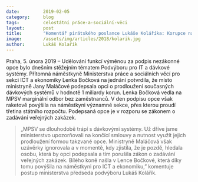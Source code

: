 ```yaml
---
date:         2019-02-05
category:     blog
tags:         celostátní práce-a-sociální-věci 
layout:       post
title:        "Komentář pirátského poslance Lukáše Koláříka: Korupce na MPSV? Známe bílého koně "
image:        /assets/img/articles/2018/kolarik.jpg
author:       Lukáš Kolařík
---
```

 
Praha, 5. února 2019 – Udělování funkcí výměnou za podpis nezákonné opce bylo dnešním stěžejním tématem Podvýboru pro IT a dávkové systémy. Přítomná náměstkyně Ministerstva práce a sociálních věcí pro sekci ICT a ekonomiky Lenka Bočková na jednání potvrdila, že místo ministryně Jany Maláčové podepsala opci o prodloužení současných dávkových systémů v hodnotě 1 miliardy korun. Lenka Bočková vedla na MPSV marginální odbor bez zaměstnanců. V den podpisu opce však raketově povýšila na náměstkyni významné sekce, přes kterou proudí třetina státního rozpočtu. Podepsaná opce je v rozporu se zákonem o zadávání veřejných zakázek.

> „MPSV se dlouhodobě trápí s dávkovými systémy. Už dříve jsme ministerstvo upozorňovali na končící smlouvy a nutnost využít jejich prodloužení formou takzvané opce. Ministryně Maláčová však uzávěrky ignorovala a v momentě, kdy zjistila, že je pozdě, hledala osobu, která by opci podepsala a tím porušila zákon o zadávání veřejných zakázek. Bílého koně našla v Lence Bočkové, která díky tomu povýšila na náměstkyni pro ICT a ekonomiku,” komentuje postup ministerstva předseda podvýboru Lukáš Kolářík.
